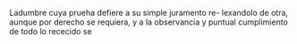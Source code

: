 Ladumbre cuya prueha defiere a su simple juramento re- lexandolo de otra, aunque por derecho se requiera, y a la observancia y puntual cumplimiento de todo lo rececido se